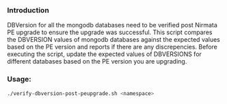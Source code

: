 ### Introduction

DBVersion for all the mongodb databases need to be verified post Nirmata PE upgrade to ensure the upgrade was successful. This script compares the DBVERSION values of mongodb databases against the expected values based on the PE version and reports if there are any discrepencies. Before executing the script, update the expected values of DBVERSIONS for different databases based on the PE version you are upgrading. 


### Usage: 

```sh
./verify-dbversion-post-peupgrade.sh <namespace>

```
